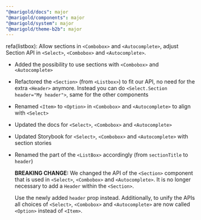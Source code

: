 ```yaml
---
"@marigold/docs": major
"@marigold/components": major
"@marigold/system": major
"@marigold/theme-b2b": major
---
```


refa(listbox): Allow sections in `<Combobox>` and `<Autocomplete>`, adjust Section API in `<Select>`, `<Combobox>` and `<Autocomplete>`.

- Added the possibility to use sections with `<Combobox>` and `<Autocomplete>`
- Refactored the `<Section>` (from `<Listbox>`) to fit our API, no need for the extra `<Header>` anymore. Instead you can do `<Select.Section header="My header">`, same for the other components
- Renamed `<Item>` to `<Option>` in `<Combobox>` and `<Autocomplete>` to align with `<Select>`
- Updated the docs for `<Select>`, `<Combobox>` and `<Autocomplete>`
- Updated Storybook for `<Select>`, `<Combobox>` and `<Autocomplete>` with section stories
- Renamed the part of the `<ListBox>` accordingly (from `sectionTitle` to `header`)

  **BREAKING CHANGE:** We changed the API of the `<Section>` component that is used in `<Select>`, `<Combobox>` and `<Autocomplete>`. It is no longer necessary to add a `Header` within the `<Section>`.
  
  Use the newly added `header` prop instead. Additionally, to unify the APIs all choices of  `<Select>`, `<Combobox>` and `<Autocomplete>` are now called `<Option>` instead of `<Item>`.